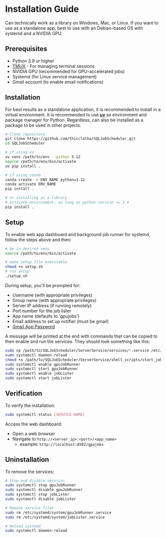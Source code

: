 # Installation Guide

Can technically work as a library on Windows, Mac, or Linux. If you want to use as a standalone app, best to use with an Debian-based OS with systemd and a NVIDIA GPU.

## Prerequisites

- Python 3.9 or higher
- [TMUX](https://github.com/tmux/tmux/wiki) - For managing terminal sessions
- NVIDIA GPU (recommended for GPU-accelerated jobs)
- Systemd (for Linux service management)
- Gmail account (to enable email notifications)

## Installation

For best results as a standalone application, it is recommended to install in a virtual environment. It is recommended to use ***[uv](https://github.com/astral-sh/uv)*** as environment and package manager for Python. Regardless, can also be installed as a package to be used in other projects.

```bash
# Clone repository
git clone https://github.com/thicclatka/SQLJobScheduler.git
cd SQLJobScheduler

# if using uv
uv venv /path/to/env --python 3.12
source /path/to/env/bin/activate
uv pip install .

# if using conda
conda create -n ENV_NAME python=3.12
conda activate ENV_NAME
pip install .

# or installing as a library
# activate environment, as long as python version >= 3.9
pip install .
```

## Setup

To enable web app dashboard and background job runner for systemd, follow the steps above and then:

```bash
# be in desired venv
source /path/to/env/bin/activate

# make setup file executable
chmod +x setup.sh
# run setup
./setup.sh
```

During setup, you'll be prompted for:

- Username (with appropriate privileges)
- Group name (with appropriate privileges)
- Server IP address (if running remotely)
- Port number for the job lister
- App name (defaults to 'gpujobs')
- Email address to set up notifier (must be gmail)
- [Gmail App Password](https://support.google.com/mail/answer/185833?hl=en)

A message will be printed at the end with commands that can be copied to then enable and run the services. They should look something like this:

```bash
sudo cp /path/to/SQLJobScheduler/ServerService/services/*.service /etc/systemd/system/
sudo systemctl daemon-reload
chmod +x /path/to/SQLJobScheduler/ServerService/shell_scripts/start_jobrunner.sh
sudo systemctl enable gpuJobRunner
sudo systemctl start gpuJobRunner
sudo systemctl enable jobLister
sudo systemctl start jobLister
```

## Verification

To verify the installation:

```bash
sudo systemctl status [SERVICE-NAME] 
```

Access the web dashboard:

- Open a web browser
- Navigate to `http://<server_ip>:<port>/<app_name>`
    - example: `http://localhost:8502/gpujobs`

## Uninstallation

To remove the services:

```bash
# Stop and disable services
sudo systemctl stop gpuJobRunner
sudo systemctl disable gpuJobRunner
sudo systemctl stop jobLister
sudo systemctl disable jobLister

# Remove service files
sudo rm /etc/systemd/system/gpuJobRunner.service
sudo rm /etc/systemd/system/jobLister.service

# Reload systemd
sudo systemctl daemon-reload
```
